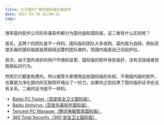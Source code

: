 ```yaml
---
title: 关于国内厂商的国际版杀毒软件
date: 2017-03-30 16:00:31
tags:
---
```


很多国内软件公司的杀毒软件都分为国内版和国际版，这二者有什么区别呢？

首先，这两个的团队是不一样的。国际版的团队大多收购，国内版为自研。例如百度杀毒的国际版就是原超级巡警的团队做的，而国内版是自己另起炉灶。

其次，由于国外良好的用户环境和监管，国际版的软件体验良好，没有流氓或者窃取隐私的行为。

然而它们都是免费的。所以推荐大家使用这些国际版的杀软。不用国内版的软件，也算是为净化国内的互联网环境出了一份力。如果你之前拉黑了国内版的证书也没有关系，二者的证书是不一样的。

+   [Baidu PC Faster（百度安全卫士国际版）](http://www.pcfaster.com/zhtw/)
+   [Baidu Antivirus（百度杀毒软件国际版）](http://antivirus.baidu.com/zh/)
+   [Tencent PC Manager（腾讯电脑管家国际版）](http://www.pcmgr-global.com/)
+   [360 Total Security（360 安全卫士国际版）](https://www.360totalsecurity.com/zh-cn/features/360-total-security/)
